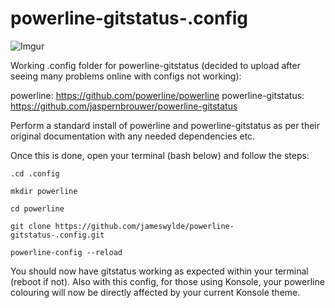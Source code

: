 # powerline-gitstatus-.config

![Imgur](https://i.imgur.com/48CChCM.png)

Working .config folder for powerline-gitstatus (decided to upload after seeing many problems online with configs not working):

powerline: https://github.com/powerline/powerline
powerline-gitstatus: https://github.com/jaspernbrouwer/powerline-gitstatus

Perform a standard install of powerline and powerline-gitstatus as per their original documentation with any needed dependencies etc.

Once this is done, open your terminal (bash below) and follow the steps:

```
.cd .config
```

```
mkdir powerline
```

```
cd powerline
```

```
git clone https://github.com/jameswylde/powerline-gitstatus-.config.git
```

```
powerline-config --reload
```

You should now have gitstatus working as expected within your terminal (reboot if not). Also with this config, for those using Konsole, your powerline colouring will now be directly affected by your current Konsole theme.